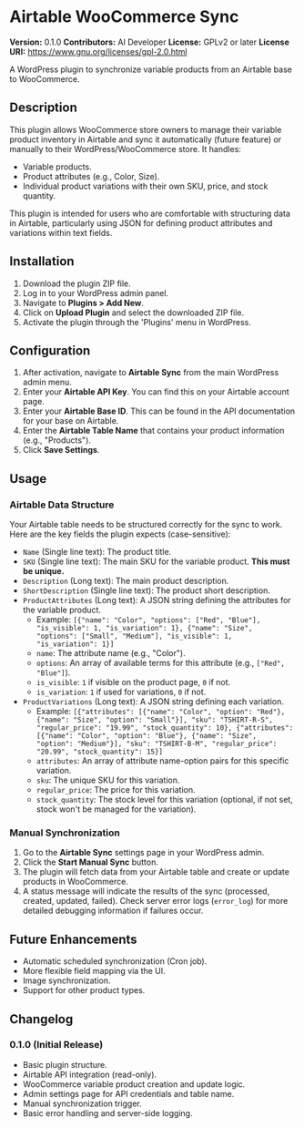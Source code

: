 # Airtable WooCommerce Sync

**Version:** 0.1.0
**Contributors:** AI Developer
**License:** GPLv2 or later
**License URI:** https://www.gnu.org/licenses/gpl-2.0.html

A WordPress plugin to synchronize variable products from an Airtable base to WooCommerce.

## Description

This plugin allows WooCommerce store owners to manage their variable product inventory in Airtable and sync it automatically (future feature) or manually to their WordPress/WooCommerce store. It handles:

*   Variable products.
*   Product attributes (e.g., Color, Size).
*   Individual product variations with their own SKU, price, and stock quantity.

This plugin is intended for users who are comfortable with structuring data in Airtable, particularly using JSON for defining product attributes and variations within text fields.

## Installation

1.  Download the plugin ZIP file.
2.  Log in to your WordPress admin panel.
3.  Navigate to **Plugins > Add New**.
4.  Click on **Upload Plugin** and select the downloaded ZIP file.
5.  Activate the plugin through the 'Plugins' menu in WordPress.

## Configuration

1.  After activation, navigate to **Airtable Sync** from the main WordPress admin menu.
2.  Enter your **Airtable API Key**. You can find this on your Airtable account page.
3.  Enter your **Airtable Base ID**. This can be found in the API documentation for your base on Airtable.
4.  Enter the **Airtable Table Name** that contains your product information (e.g., "Products").
5.  Click **Save Settings**.

## Usage

### Airtable Data Structure

Your Airtable table needs to be structured correctly for the sync to work. Here are the key fields the plugin expects (case-sensitive):

*   `Name` (Single line text): The product title.
*   `SKU` (Single line text): The main SKU for the variable product. **This must be unique.**
*   `Description` (Long text): The main product description.
*   `ShortDescription` (Single line text): The product short description.
*   `ProductAttributes` (Long text): A JSON string defining the attributes for the variable product.
    *   Example: `[{"name": "Color", "options": ["Red", "Blue"], "is_visible": 1, "is_variation": 1}, {"name": "Size", "options": ["Small", "Medium"], "is_visible": 1, "is_variation": 1}]`
    *   `name`: The attribute name (e.g., "Color").
    *   `options`: An array of available terms for this attribute (e.g., `["Red", "Blue"]`).
    *   `is_visible`: `1` if visible on the product page, `0` if not.
    *   `is_variation`: `1` if used for variations, `0` if not.
*   `ProductVariations` (Long text): A JSON string defining each variation.
    *   Example: `[{"attributes": [{"name": "Color", "option": "Red"}, {"name": "Size", "option": "Small"}], "sku": "TSHIRT-R-S", "regular_price": "19.99", "stock_quantity": 10}, {"attributes": [{"name": "Color", "option": "Blue"}, {"name": "Size", "option": "Medium"}], "sku": "TSHIRT-B-M", "regular_price": "20.99", "stock_quantity": 15}]`
    *   `attributes`: An array of attribute name-option pairs for this specific variation.
    *   `sku`: The unique SKU for this variation.
    *   `regular_price`: The price for this variation.
    *   `stock_quantity`: The stock level for this variation (optional, if not set, stock won't be managed for the variation).

### Manual Synchronization

1.  Go to the **Airtable Sync** settings page in your WordPress admin.
2.  Click the **Start Manual Sync** button.
3.  The plugin will fetch data from your Airtable table and create or update products in WooCommerce.
4.  A status message will indicate the results of the sync (processed, created, updated, failed). Check server error logs (`error_log`) for more detailed debugging information if failures occur.

## Future Enhancements

*   Automatic scheduled synchronization (Cron job).
*   More flexible field mapping via the UI.
*   Image synchronization.
*   Support for other product types.

## Changelog

### 0.1.0 (Initial Release)
*   Basic plugin structure.
*   Airtable API integration (read-only).
*   WooCommerce variable product creation and update logic.
*   Admin settings page for API credentials and table name.
*   Manual synchronization trigger.
*   Basic error handling and server-side logging.

```
